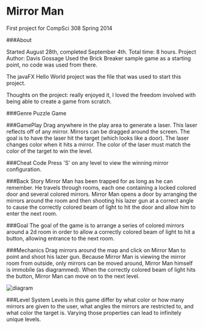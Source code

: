 Mirror Man
====

First project for CompSci 308 Spring 2014

###About

Started August 28th, completed September 4th.  Total time: 8 hours.
Project Author: Davis Gossage
Used the Brick Breaker sample game as a starting point, no code was used from there.

The javaFX Hello World project was the file that was used to start this project.

Thoughts on the project: really enjoyed it, I loved the freedom involved with being able to create a game from scratch.

###Genre
Puzzle Game

###GamePlay
Drag anywhere in the play area to generate a laser.  This laser reflects off of any mirror.  Mirrors can be dragged around the screen.  The goal is to have the laser hit the target (which looks like a door).  The laser changes color when it hits a mirror.  The color of the laser must match the color of the target to win the level.

###Cheat Code
Press 'S' on any level to view the winning mirror configuration.

###Back Story
Mirror Man has been trapped for as long as he can remember.  He travels through rooms, each one containing a locked colored door and several colored mirrors.  Mirror Man opens a door by arranging the mirrors around the room and then shooting his lazer gun at a correct angle to cause the correctly colored beam of light to hit the door and allow him to enter the next room.

###Goal
The goal of the game is to arrange a series of colored mirrors around a 2d room in order to allow a correctly colored beam of light to hit a button, allowing entrance to the next room.  


###Mechanics
Drag mirrors around the map and click on Mirror Man to point and shoot his lazer gun.  Because Mirror Man is viewing the mirror room from outside, only mirrors can be moved around, Mirror Man himself is immobile (as diagrammed).  When the correctly colored beam of light hits the button, Mirror Man can move on to the next level.

![diagram](http://i.imgur.com/6WR99uN.png)

###Level System
Levels in this game differ by what color or how many mirrors are given to the user, what angles the mirrors are restricted to, and what color the target is.  Varying those properties can lead to infinitely unique levels.
